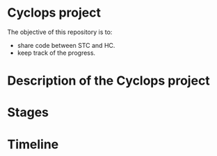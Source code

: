 # Cyclops project

The objective of this repository is to:
- share code between STC and HC.
- keep track of the progress.

# Description of the Cyclops project

# Stages

# Timeline

